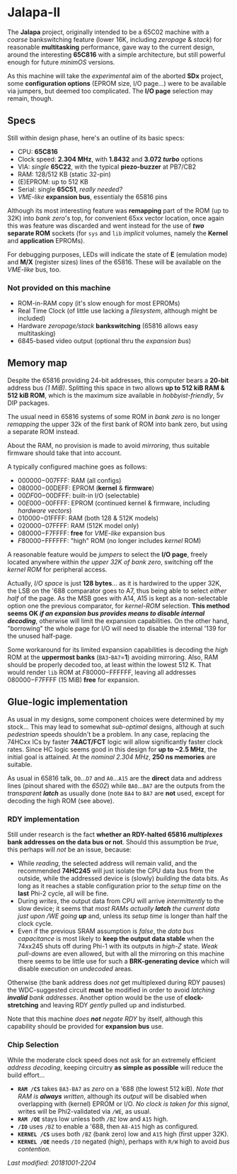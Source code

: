 # Jalapa-II

The **Jalapa** project, originally intended to be a 65C02 machine with a *coarse*
bankswitching feature (lower 16K, including *zeropage* & *stack*) for reasonable
**multitasking** performance, gave way to the current design, around the interesting
**65C816** with a simple architecture, but still powerful enough for future *minimOS*
versions.

As this machine will take the *experimental* aim of the aborted **SDx** project,
some **configuration options** (EPROM size, I/O page...) were to be available via
jumpers, but deemed too complicated. The **I/O page** selection may remain, though.

## Specs

Still within design phase, here's an outline of its basic specs:

- CPU: **65C816**
- Clock speed: **2.304 MHz**, with **1.8432** and **3.072 *turbo*** options
- VIA: *single* **65C22**, with the typical **piezo-buzzer** at PB7/CB2
- RAM: 128/512 KB (static 32-pin)
- (E)EPROM: up to 512 KB
- Serial: single **65C51**, *really needed?*
- *VME-like* **expansion bus**, essentialy the 65816 pins

Although its most interesting feature was **remapping** part of the ROM (up to 32K) 
into *bank zero*'s top, for convenient 65xx vector location,
once again this was feature was discarded and went instead for
the use of ***two* separate ROM** sockets (for `sys` and `lib` *implicit* volumes,
namely the **Kernel** and **application** EPROMs).

For debugging purposes, LEDs will indicate the state of **E** (emulation mode)
and **M/X** (register sizes) lines of the 65816. These will be available on the
*VME-like* bus, too.

### Not provided on this machine

- ROM-in-RAM copy (it's slow enough for most EPROMs)
- Real Time Clock (of little use lacking a *filesystem*, although might be included)
- Hardware *zeropage/stack* **bankswitching** (65816 allows easy multitasking)
- 6845-based video output (optional thru the *expansion bus*)

## Memory map

Despite the 65816 providing 24-bit addresses, this computer bears a **20-bit** address
bus *(1 MiB)*. Splitting this space in two allows **up to 512 kiB RAM & 512 kiB ROM**,
which is the maximum size available in *hobbyist-friendly*, 5v DIP packages.

The usual need in 65816 systems of some ROM in *bank zero* is no longer *remapping*
the upper 32k of the first bank of ROM into bank zero, but using a separate ROM
instead.

About the RAM, no provision is made to avoid *mirroring*,
thus suitable firmware should take that into account.

A typically configured machine goes as follows:

- $000000-$007FFF: RAM (all configs)
- $080000-$00DEFF: EPROM (**kernel** & **firmware**)
- $00DF00-$00DFFF: built-in I/O (selectable)
- $00E000-$00FFFF: EPROM (continued kernel & firmware, including *hardware vectors*)
- $010000-$01FFFF: RAM (both 128 & 512K models)
- $020000-$07FFFF: RAM (512K model only)
- $080000-$F7FFFF: **free** for *VME-like* expansion bus
- $F80000-$FFFFFF: "high" ROM (no longer includes *kernel* ROM)

A reasonable feature would be *jumpers* to select the **I/O page**,
freely located anywhere within *the upper 32K of bank zero*, switching off the
*kernel ROM* for peripheral access.

Actually, *I/O space* is just **128 bytes**... as it is hardwired to the upper 32K,
the LSB on the '688 comparator goes to A7, thus being able to select *either
half* of the page. As the MSB goes with A14, A15 is kept as a non-selectable option
one the previous comparator, for *kernel-ROM* selection. **This method seems OK
*if an expansion bus provides means to disable internal decoding***, otherwise will
limit the expansion capabilities. On the other hand, "borrowing" the whole page for
I/O will need to disable the internal '139 for the unused half-page. 

Some workaround for its limited expansion capabilities is decoding the
*high* ROM at the **uppermost banks** (`BA3`-`BA7`=**1**) avoiding mirroring.
Also, RAM should be properly decoded too, at least within the lowest 512 K. That would
render `lib` ROM at $F80000-$FFFFFF, leaving all addresses $080000-$F7FFFF
(15 MiB) **free** for expansion.
 
## Glue-logic implementation

As usual in my designs, some component choices were determined by my stock... This may
lead to somewhat *sub-optimal* designs, although at such *pedestrian* speeds shouldn't
be a problem. In any case, replacing the 74HCxx ICs by faster **74ACT/FCT** logic will
allow significantly faster clock rates. Since HC logic seems good in this design for
**up to ~2.5 MHz**, the initial goal is attained. At the *nominal 2.304 MHz*,
**250 ns memories** are suitable.

As usual in 65816 talk, `D0`...`D7` and `A0`...`A15` are the **direct** data and address 
lines (pinout shared with the *6502*) while `BA0`...`BA7` are the outputs from the
*transparent **latch*** as usually done (note `BA4` to `BA7` are **not** used,
except for decoding the high ROM (see above).

### RDY implementation

Still under research is the fact **whether an RDY-halted 65816 *multiplexes* bank
addresses on the data bus or not**. Should this assumption be *true*, this perhaps will
*not* be an issue, because:

- While *reading*, the selected address will remain valid, and the recommended **74HC245**
will just isolate the CPU data bus from the outside, while the addressed device is
(slowly) *building* the data bits. As long as it reaches a stable configuration prior
to the *setup time* on the **last** Phi-2 cycle, all will be fine.
- During *writes*, the output data from CPU will arrive *intermittently* to the slow
device; it seems that *most RAMs actually **latch** the current data just upon /WE going
**up*** and, unless its *setup time* is longer than half the clock cycle.
- Even if the previous SRAM assumption is *false*, the *data bus capacitance* is most
likely to **keep the output data stable** when the 74xx245 shuts off during Phi-1 with
its outputs in *high-Z* state. *Weak pull-downs* are even allowed, but with all the
mirroring on this machine there seems to be little use for such a **BRK-generating
device** which will disable execution on *undecoded* areas.

Otherwise (the bank address does *not* get multiplexed during RDY pauses) the
WDC-suggested circuit **must** be modified in order to avoid *latching **invalid** bank
addresses*. Another option would be the use of **clock-stretching** and leaving RDY
*gently* pulled up and indisturbed.

Note that this machine *does **not** negate RDY* by itself, although this capability
should be provided for **expansion bus** use.

### Chip Selection

While the moderate clock speed does not ask for an extremely efficient *address
decoding*, keeping circuitry **as simple as possible** will reduce the build effort...

- **`RAM /CS`** takes `BA3-BA7` as *zero* on a '688 (the lowest 512 kiB).
*Note that RAM is **always** written*, although its *output* will be disabled when
overlapping with (kernel) EPROM or I/O. *No clock is taken for this signal*, writes
will be Phi2-validated via `/WE`, as usual.
- **`RAM /OE`** stays low unless both `/BZ` low and `A15` high.
- **`/IO`** uses `/BZ` to enable a '688, then `A8-A15` high as configured.
- **`KERNEL /CS`** uses both `/BZ` (bank zero) low and `A15` high (first upper 32K).
- **`KERNEL /OE`** needs `/IO` negated (high), perhaps with `R/W` high to avoid *bus
contention*.

*Last modified: 20181001-2204*
